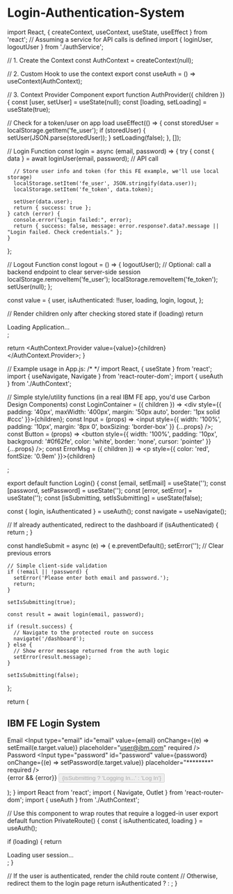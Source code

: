 # Login-Authentication-System
import React, { createContext, useContext, useState, useEffect } from 'react';
// Assuming a service for API calls is defined
import { loginUser, logoutUser } from './authService'; 

// 1. Create the Context
const AuthContext = createContext(null);

// 2. Custom Hook to use the context
export const useAuth = () => useContext(AuthContext);

// 3. Context Provider Component
export function AuthProvider({ children }) {
  const [user, setUser] = useState(null);
  const [loading, setLoading] = useState(true);

  // Check for a token/user on app load
  useEffect(() => {
    const storedUser = localStorage.getItem('fe_user');
    if (storedUser) {
      setUser(JSON.parse(storedUser));
    }
    setLoading(false);
  }, []);

  // Login Function
  const login = async (email, password) => {
    try {
      const { data } = await loginUser(email, password); // API call
      
      // Store user info and token (for this FE example, we'll use local storage)
      localStorage.setItem('fe_user', JSON.stringify(data.user));
      localStorage.setItem('fe_token', data.token); 
      
      setUser(data.user);
      return { success: true };
    } catch (error) {
      console.error("Login failed:", error);
      return { success: false, message: error.response?.data?.message || "Login failed. Check credentials." };
    }
  };

  // Logout Function
  const logout = () => {
    logoutUser(); // Optional: call a backend endpoint to clear server-side session
    localStorage.removeItem('fe_user');
    localStorage.removeItem('fe_token');
    setUser(null);
  };

  const value = {
    user,
    isAuthenticated: !!user,
    loading,
    login,
    logout,
  };

  // Render children only after checking stored state
  if (loading) return <div>Loading Application...</div>; 

  return <AuthContext.Provider value={value}>{children}</AuthContext.Provider>;
}

// Example usage in App.js:
/*
<AuthProvider>
  <AppRoutes />
</AuthProvider>
*/
import React, { useState } from 'react';
import { useNavigate, Navigate } from 'react-router-dom';
import { useAuth } from './AuthContext';

// Simple style/utility functions (in a real IBM FE app, you'd use Carbon Design Components)
const LoginContainer = ({ children }) => <div style={{ padding: '40px', maxWidth: '400px', margin: '50px auto', border: '1px solid #ccc' }}>{children}</div>;
const Input = (props) => <input style={{ width: '100%', padding: '10px', margin: '8px 0', boxSizing: 'border-box' }} {...props} />;
const Button = (props) => <button style={{ width: '100%', padding: '10px', background: '#0f62fe', color: 'white', border: 'none', cursor: 'pointer' }} {...props} />;
const ErrorMsg = ({ children }) => <p style={{ color: 'red', fontSize: '0.9em' }}>{children}</p>;

export default function Login() {
  const [email, setEmail] = useState('');
  const [password, setPassword] = useState('');
  const [error, setError] = useState('');
  const [isSubmitting, setIsSubmitting] = useState(false);
  
  const { login, isAuthenticated } = useAuth();
  const navigate = useNavigate();

  // If already authenticated, redirect to the dashboard
  if (isAuthenticated) {
    return <Navigate to="/dashboard" replace />;
  }

  const handleSubmit = async (e) => {
    e.preventDefault();
    setError(''); // Clear previous errors
    
    // Simple client-side validation
    if (!email || !password) {
      setError('Please enter both email and password.');
      return;
    }
    
    setIsSubmitting(true);

    const result = await login(email, password);
    
    if (result.success) {
      // Navigate to the protected route on success
      navigate('/dashboard'); 
    } else {
      // Show error message returned from the auth logic
      setError(result.message);
    }

    setIsSubmitting(false);
  };

  return (
    <LoginContainer>
      <h2>IBM FE Login System</h2>
      <form onSubmit={handleSubmit}>
        <div>
          <label htmlFor="email">Email</label>
          <Input 
            type="email" 
            id="email"
            value={email} 
            onChange={(e) => setEmail(e.target.value)} 
            placeholder="user@ibm.com"
            required
          />
        </div>
        <div>
          <label htmlFor="password">Password</label>
          <Input 
            type="password" 
            id="password"
            value={password} 
            onChange={(e) => setPassword(e.target.value)} 
            placeholder="********"
            required
          />
        </div>
        {error && <ErrorMsg>{error}</ErrorMsg>}
        <Button type="submit" disabled={isSubmitting}>
          {isSubmitting ? 'Logging In...' : 'Log In'}
        </Button>
      </form>
    </LoginContainer>
  );
}
import React from 'react';
import { Navigate, Outlet } from 'react-router-dom';
import { useAuth } from './AuthContext';

// Use this component to wrap routes that require a logged-in user
export default function PrivateRoute() {
  const { isAuthenticated, loading } = useAuth();

  if (loading) {
    return <div>Loading user session...</div>;
  }

  // If the user is authenticated, render the child route content
  // Otherwise, redirect them to the login page
  return isAuthenticated ? <Outlet /> : <Navigate to="/" replace />;
}
